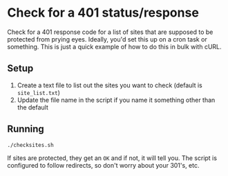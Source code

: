 # Check for a 401 status/response
Check for a 401 response code for a list of sites that are supposed to be protected
from prying eyes. Ideally, you'd set this up on a cron task or something. This is
just a quick example of how to do this in bulk with cURL.

## Setup

1. Create a text file to list out the sites you want to check (default is `site_list.txt`)
1. Update the file name in the script if you name it something other than the default

## Running

```bash
./checksites.sh
```

If sites are protected, they get an `OK` and if not, it will tell you. The script
is configured to follow redirects, so don't worry about your 301's, etc.

